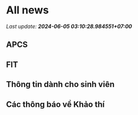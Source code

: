 # All news
_Last update: **2024-06-05 03:10:28.984551+07:00**_
## APCS
## FIT

## Thông tin dành cho sinh viên

## Các thông báo về Khảo thí

